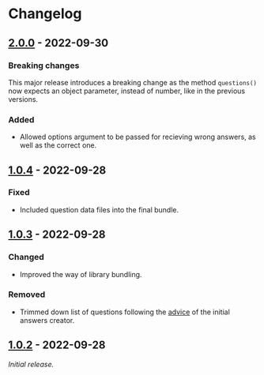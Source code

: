 # Changelog

## [2.0.0](https://github.com/MilosPaunovic/questionnaire/compare/1.0.4...2.0.0) - 2022-09-30

### Breaking changes

This major release introduces a breaking change as the method `questions()` now expects an object parameter, instead of number, like in the previous versions.

### Added

* Allowed options argument to be passed for recieving wrong answers, as well as the correct one. 

## [1.0.4](https://github.com/MilosPaunovic/questionnaire/compare/1.0.3...1.0.4) - 2022-09-28

### Fixed

* Included question data files into the final bundle.

## [1.0.3](https://github.com/MilosPaunovic/questionnaire/compare/1.0.2...1.0.3) - 2022-09-28

### Changed

* Improved the way of library bundling.

### Removed

* Trimmed down list of questions following the [advice](https://www.linkedin.com/feed/update/urn:li:activity:6980753295447330816?commentUrn=urn%3Ali%3Acomment%3A%28activity%3A6980753295447330816%2C6980847167380803586%29) of the initial answers creator.

## [1.0.2](https://github.com/MilosPaunovic/questionnaire/commits/1.0.2) - 2022-09-28

_Initial release._
